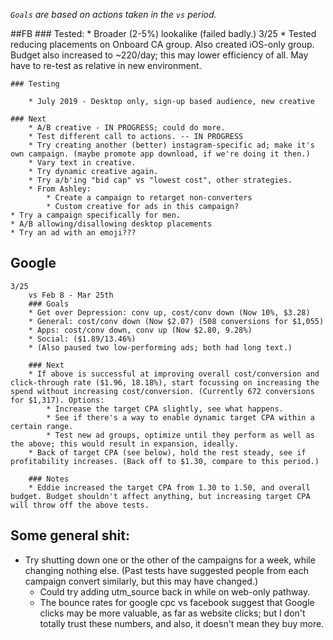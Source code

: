 *`Goals` are based on actions taken in the `vs` period.*

##FB
    ### Tested:
		* Broader (2-5%) lookalike (failed badly.)
	3/25
		* Tested reducing placements on Onboard CA group. Also created iOS-only group. Budget also increased to ~220/day; this may lower efficiency of all. May have to re-test as relative in new environment.

    ### Testing

        * July 2019 - Desktop only, sign-up based audience, new creative

	### Next
		* A/B creative - IN PROGRESS; could do more.
		* Test different call to actions. -- IN PROGRESS
		* Try creating another (better) instagram-specific ad; make it's own campaign. (maybe promote app download, if we're doing it then.)
		* Vary text in creative.
		* Try dynamic creative again.
		* Try a/b'ing "bid cap" vs "lowest cost", other strategies.
		* From Ashley:
			* Create a campaign to retarget non-converters
			* Custom creative for ads in this campaign?
    * Try a campaign specifically for men.
    * A/B allowing/disallowing desktop placements
    * Try an ad with an emoji???


## Google
	3/25
		vs Feb 8 - Mar 25th
		### Goals
		* Get over Depression: conv up, cost/conv down (Now 10%, $3.28)
		* General: cost/conv down (Now $2.07) (508 conversions for $1,055)
		* Apps: cost/conv down, conv up (Now $2.80, 9.28%)
		* Social: ($1.89/13.46%)
		* (Also paused two low-performing ads; both had long text.)

		### Next
		* If above is successful at improving overall cost/conversion and click-through rate ($1.96, 18.18%), start focussing on increasing the spend without increasing cost/conversion. (Currently 672 conversions for $1,317). Options:
			* Increase the target CPA slightly, see what happens.
			* See if there's a way to enable dynamic target CPA within a certain range.
			* Test new ad groups, optimize until they perform as well as the above; this would result in expansion, ideally.
		* Back of target CPA (see below), hold the rest steady, see if profitability increases. (Back off to $1.30, compare to this period.)

		### Notes
		* Eddie increased the target CPA from 1.30 to 1.50, and overall budget. Budget shouldn't affect anything, but increasing target CPA will throw off the above tests.

## Some general shit:

* Try shutting down one or the other of the campaigns for a week, while changing nothing else. (Past tests have suggested people from each campaign convert similarly, but this may have changed.)
  * Could try adding utm_source back in while on web-only pathway.
  * The bounce rates for google cpc vs facebook suggest that Google clicks may be more valuable, as far as website clicks; but I don't totally trust these numbers, and also, it doesn't mean they buy more.  
